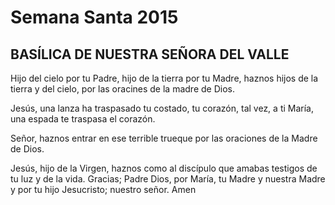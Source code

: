 # Semana Santa 2015
## BASÍLICA DE NUESTRA SEÑORA DEL VALLE

Hijo del cielo por tu Padre,
hijo de la tierra por tu Madre,
haznos hijos de la tierra y del cielo,
por las oracines de la madre de Dios.

Jesús, una lanza ha traspasado tu costado,
tu corazón, tal vez, a ti María,
una espada te traspasa el corazón.

Señor, haznos entrar en ese terrible
trueque por las oraciones de la Madre de Dios.

Jesús, hijo de la Virgen, haznos como al
discípulo que amabas testigos de tu luz
y de la vida. Gracias; Padre Dios, por María,
tu Madre y nuestra Madre y por tu hijo
Jesucristo; nuestro señor. Amen